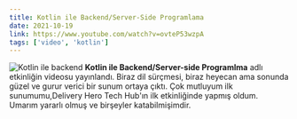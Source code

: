```yaml
---
title: Kotlin ile Backend/Server-Side Programlama
date: 2021-10-19
link: https://www.youtube.com/watch?v=ovteP53wzpA
tags: ['video', 'kotlin']
---
```


![Kotlin ile backend](https://media.kommunity.com/communities/delivery-hero-tech-hub/events/kotlin-ile-backendserver-side-programlama-c9a83374/26871/kotlin-backend.jpg?p=event-640)
**Kotlin ile Backend/Server-side Programlma** adlı etkinliğin videosu yayınlandı. Biraz dil sürçmesi, biraz heyecan ama sonunda güzel ve gurur verici bir sunum ortaya çıktı. Çok mutluyum ilk sunumumu,Delivery Hero Tech Hub'ın ilk etkinliğinde yapmış oldum. Umarım yararlı olmuş ve birşeyler katabilmişimdir.